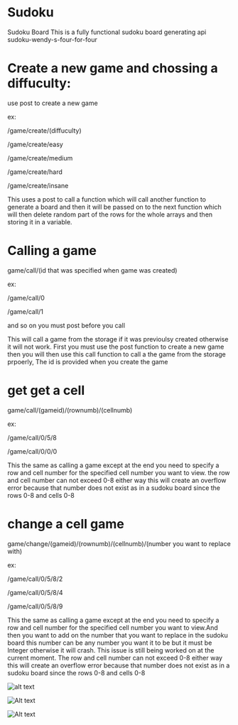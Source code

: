 # Sudoku
Sudoku Board
This is a fully functional sudoku board generating api
sudoku-wendy-s-four-for-four

# Create a new game and chossing a diffuculty:
use post to create a new game

ex:

/game/create/(diffuculty)

/game/create/easy

/game/create/medium

/game/create/hard

/game/create/insane

This uses a post to call a function which will call another function to generate a board and then it will be passed on to the next function which will then delete random part of the rows for the whole arrays and then storing it in a variable.

# Calling a game 
game/call/(id that was specified when game was created)

ex:

/game/call/0

/game/call/1

and so on you must post before you call

This will call a game from the storage if it was previoulsy created otherwise it will not work. First you must use the post function to create a new game then you will then use this call function to call a the game from the storage prpoerly,
The id is provided when you create the game

# get get a cell

game/call/(gameid)/(rownumb)/(cellnumb)

ex:

/game/call/0/5/8

/game/call/0/0/0

This the same as calling a game except at the end you need to specify a row and cell number for the specified cell number you want to view. the row and cell number can not exceed 0-8 either way this will create an overflow error because that number does not exist as in a sudoku board since the rows 0-8 and cells 0-8

# change a cell game
game/change/(gameid)/(rownumb)/(cellnumb)/(number you want to replace with)

ex:

/game/call/0/5/8/2

/game/call/0/5/8/4

/game/call/0/5/8/9

This the same as calling a game except at the end you need to specify a row and cell number for the specified cell number you want to view.And then you want to add on the number that you want to  replace in the sudoku board this number can be any number you want it to be but it must be Integer otherwise it will crash. This issue is still being worked on at the current moment. The row and cell number can not exceed 0-8 either way this will create an overflow error because that number does not exist as in a sudoku board since the rows 0-8 and cells 0-8

![alt text](https://github.com/Rohan-Kalyanpura/Sudoku/blob/main/catstraight.jfif?raw=true)

![Alt text](https://encrypted-tbn0.gstatic.com/images?q=tbn:ANd9GcR6PiIrozUhLrRh-Kx6meOhkNtgCTzxCIhxVsHF0-3_6rx660R7ILfPOCDqggCLz2S3TP0&usqp=CAU:* "Cat")

![Alt text](https://hips.hearstapps.com/hmg-prod.s3.amazonaws.com/images/dog-puppy-on-garden-royalty-free-image-1586966191.jpg?crop=0.752xw:1.00xh;0.175xw,0&resize=640:* "Dog")

